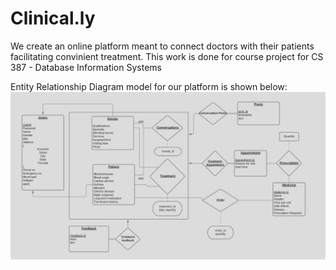 # Clinical.ly

We create an online platform meant to connect doctors with their patients facilitating convinient treatment. This work is done for course project for CS 387 - Database Information Systems 

Entity Relationship Diagram model for our platform is shown below:
![ER_diagram](ER_diagram.png)
